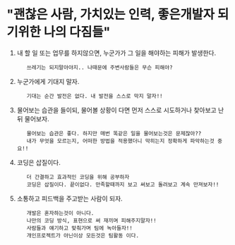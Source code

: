 # "괜찮은 사람, 가치있는 인력, 좋은개발자 되기위한 나의 다짐들"

1. 내 할 일 또는 업무를 하지않으면, 누군가가 그 일을 해야하는 피해가 발생한다.
         
          쓰레기는 되지말아야지.. 나때문에 주변사람들은 무슨 피해야?
            
2. 누군가에게 기대지 말자.

          기대는 순간 발전은 없다. 내 발전을 스스로 막지 말자!!
      
3. 물어보는 습관을 들이되, 물어볼 상황이 다면 먼저 스스로 시도하거나 찾아보고 난 뒤 물어보자. 
    
          물어보는 습관은 좋다. 하지만 매번 똑같은 일을 물어보는것은 문제잖아??
          내가 무엇을 모르는지, 어떠한 방법을 적용했더니 막히는지 정확하게 파악하는것 중요!!
          
4. 코딩은 삽질이다.

          더 간결하고 효과적인 코딩을 위해 공부하자
          코딩은 삽질이다. 끝이없다. 만족할때까지 보고 써보고 돌려보고 계속 만져보자!!

5. 소통하고 피드백을 주고받는 사람이 되자.

          개발은 혼자하는것이 아니다.
          나만의 코딩 방식, 표현으로 써 재끼며 피해주지말자!!
          사람들과 얘기하고 맞춰가며 팀에 녹아들자!!
          개인프로젝트가 아닌이상 모든것은 팀활동 이다.
          
